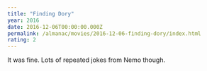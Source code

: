 ```yaml
---
title: "Finding Dory"
year: 2016
date: 2016-12-06T00:00:00.000Z
permalink: /almanac/movies/2016-12-06-finding-dory/index.html
rating: 2
---
```


It was fine. Lots of repeated jokes from Nemo though.